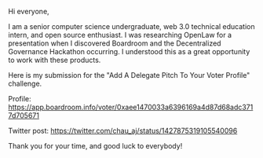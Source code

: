 Hi everyone,

I am a senior computer science undergraduate, web 3.0 technical education intern, and open source enthusiast. I was researching OpenLaw for a presentation when I discovered Boardroom and the Decentralized Governance Hackathon occurring. I understood this as a great opportunity to work with these products.

Here is my submission for the "Add A Delegate Pitch To Your Voter Profile" challenge. 

Profile:
https://app.boardroom.info/voter/0xaee1470033a6396169a4d87d68adc3717d705671

Twitter post:
https://twitter.com/chau_aj/status/1427875319105540096

Thank you for your time, and good luck to everybody!

